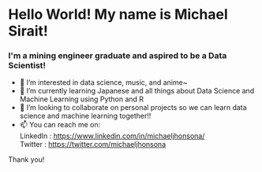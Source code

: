 # Hello World! My name is **Michael Sirait**!

### I'm a mining engineer graduate and aspired to be a Data Scientist!
- 👀 I’m interested in data science, music, and anime~
- 🌱 I’m currently learning Japanese and all things about Data Science and Machine Learning using Python and R
- 💞️ I’m looking to collaborate on personal projects so we can learn data science and machine learning together!!
- 📫 You can reach me on: <br>
LinkedIn : https://www.linkedin.com/in/michaeljhonsona/ <br>
Twitter : https://twitter.com/michaeljhonsona

Thank you!


<!---
michaeljhonsona/michaeljhonsona is a ✨ special ✨ repository because its `README.md` (this file) appears on your GitHub profile.
You can click the Preview link to take a look at your changes.
--->
